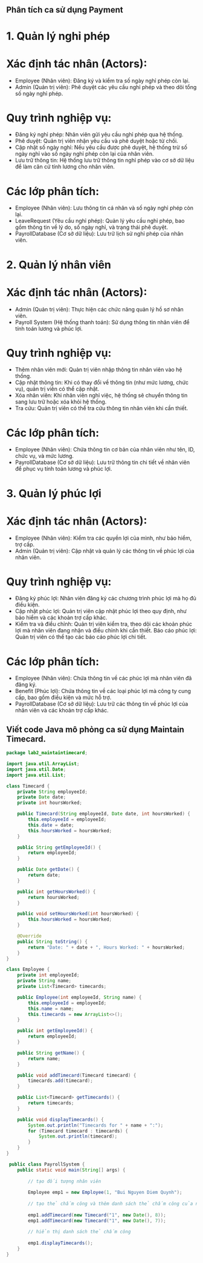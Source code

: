 ## Phân tích ca sử dụng Payment
# 1. Quản lý nghỉ phép
# Xác định tác nhân (Actors):
* Employee (Nhân viên): Đăng ký và kiểm tra số ngày nghỉ phép còn lại.
* Admin (Quản trị viên): Phê duyệt các yêu cầu nghỉ phép và theo dõi tổng số ngày nghỉ phép.
# Quy trình nghiệp vụ:
* Đăng ký nghỉ phép: Nhân viên gửi yêu cầu nghỉ phép qua hệ thống.
* Phê duyệt: Quản trị viên nhận yêu cầu và phê duyệt hoặc từ chối.
* Cập nhật số ngày nghỉ: Nếu yêu cầu được phê duyệt, hệ thống trừ số ngày nghỉ vào số ngày nghỉ phép còn lại của nhân viên.
* Lưu trữ thông tin: Hệ thống lưu trữ thông tin nghỉ phép vào cơ sở dữ liệu để làm căn cứ tính lương cho nhân viên.
# Các lớp phân tích:
* Employee (Nhân viên): Lưu thông tin cá nhân và số ngày nghỉ phép còn lại.
* LeaveRequest (Yêu cầu nghỉ phép): Quản lý yêu cầu nghỉ phép, bao gồm thông tin về lý do, số ngày nghỉ, và trạng thái phê duyệt.
* PayrollDatabase (Cơ sở dữ liệu): Lưu trữ lịch sử nghỉ phép của nhân viên.

# 2. Quản lý nhân viên
# Xác định tác nhân (Actors):
* Admin (Quản trị viên): Thực hiện các chức năng quản lý hồ sơ nhân viên.
* Payroll System (Hệ thống thanh toán): Sử dụng thông tin nhân viên để tính toán lương và phúc lợi.
# Quy trình nghiệp vụ:
* Thêm nhân viên mới: Quản trị viên nhập thông tin nhân viên vào hệ thống.
* Cập nhật thông tin: Khi có thay đổi về thông tin (như mức lương, chức vụ), quản trị viên có thể cập nhật.
* Xóa nhân viên: Khi nhân viên nghỉ việc, hệ thống sẽ chuyển thông tin sang lưu trữ hoặc xóa khỏi hệ thống.
* Tra cứu: Quản trị viên có thể tra cứu thông tin nhân viên khi cần thiết.
# Các lớp phân tích:
* Employee (Nhân viên): Chứa thông tin cơ bản của nhân viên như tên, ID, chức vụ, và mức lương.
* PayrollDatabase (Cơ sở dữ liệu): Lưu trữ thông tin chi tiết về nhân viên để phục vụ tính toán lương và phúc lợi.

# 3. Quản lý phúc lợi
# Xác định tác nhân (Actors):
* Employee (Nhân viên): Kiểm tra các quyền lợi của mình, như bảo hiểm, trợ cấp.
* Admin (Quản trị viên): Cập nhật và quản lý các thông tin về phúc lợi của nhân viên.
# Quy trình nghiệp vụ:
* Đăng ký phúc lợi: Nhân viên đăng ký các chương trình phúc lợi mà họ đủ điều kiện.
* Cập nhật phúc lợi: Quản trị viên cập nhật phúc lợi theo quy định, như bảo hiểm và các khoản trợ cấp khác.
* Kiểm tra và điều chỉnh: Quản trị viên kiểm tra, theo dõi các khoản phúc lợi mà nhân viên đang nhận và điều chỉnh khi cần thiết.
Báo cáo phúc lợi: Quản trị viên có thể tạo các báo cáo phúc lợi chi tiết.
# Các lớp phân tích:
* Employee (Nhân viên): Chứa thông tin về các phúc lợi mà nhân viên đã đăng ký.
* Benefit (Phúc lợi): Chứa thông tin về các loại phúc lợi mà công ty cung cấp, bao gồm điều kiện và mức hỗ trợ.
* PayrollDatabase (Cơ sở dữ liệu): Lưu trữ các thông tin về phúc lợi của nhân viên và các khoản trợ cấp khác.

## Viết code Java mô phỏng ca sử dụng Maintain Timecard.
```java
package lab2_maintaintimecard;

import java.util.ArrayList;
import java.util.Date;
import java.util.List;

class Timecard {
    private String employeeId;
    private Date date;
    private int hoursWorked;

    public Timecard(String employeeId, Date date, int hoursWorked) {
        this.employeeId = employeeId;
        this.date = date;
        this.hoursWorked = hoursWorked;
    }

    public String getEmployeeId() {
        return employeeId;
    }

    public Date getDate() {
        return date;
    }

    public int getHoursWorked() {
        return hoursWorked;
    }

    public void setHoursWorked(int hoursWorked) {
        this.hoursWorked = hoursWorked;
    }

    @Override
    public String toString() {
        return "Date: " + date + ", Hours Worked: " + hoursWorked;
    }
}

class Employee {
    private int employeeId;
    private String name;
    private List<Timecard> timecards;

    public Employee(int employeeId, String name) {
        this.employeeId = employeeId;
        this.name = name;
        this.timecards = new ArrayList<>();
    }

    public int getEmployeeId() {
        return employeeId;
    }

    public String getName() {
        return name;
    }

    public void addTimecard(Timecard timecard) {
        timecards.add(timecard);
    }

    public List<Timecard> getTimecards() {
        return timecards;
    }

    public void displayTimecards() {
        System.out.println("Timecards for " + name + ":");
        for (Timecard timecard : timecards) {
            System.out.println(timecard);
        }
    }
}

 public class PayrollSystem {
    public static void main(String[] args) {
    	
    	// tạo đối tượng nhân viên
    	
        Employee emp1 = new Employee(1, "Bui Nguyen Diem Quynh");
        
        // tạo thẻ chấm công và thêm danh sách thẻ chấm công của nhân viên
        
        emp1.addTimecard(new Timecard("1", new Date(), 8));
        emp1.addTimecard(new Timecard("1", new Date(), 7));
        
        // hiển thị danh sách thẻ chấm công
        
        emp1.displayTimecards();
    }
}







